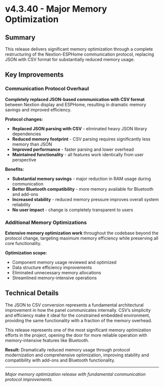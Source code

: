 # v4.3.40 - Major Memory Optimization

## Summary

This release delivers significant memory optimization through a complete restructuring of the Nextion-ESPHome communication protocol, replacing JSON with CSV format for substantially reduced memory usage.

## Key Improvements

### Communication Protocol Overhaul

**Completely replaced JSON-based communication with CSV format** between Nextion display and ESPHome,
resulting in dramatic memory savings and improved efficiency.

**Protocol changes:**

- **Replaced JSON parsing with CSV** - eliminated heavy JSON library dependencies
- **Reduced memory footprint** - CSV parsing requires significantly less memory than JSON
- **Improved performance** - faster parsing and lower overhead
- **Maintained functionality** - all features work identically from user perspective

**Benefits:**

- **Substantial memory savings** - major reduction in RAM usage during communication
- **Better Bluetooth compatibility** - more memory available for Bluetooth and add-ons
- **Increased stability** - reduced memory pressure improves overall system reliability
- **No user impact** - change is completely transparent to users

### Additional Memory Optimizations

**Extensive memory optimization work** throughout the codebase beyond the protocol change,
targeting maximum memory efficiency while preserving all core functionality.

**Optimization scope:**

- Component memory usage reviewed and optimized
- Data structure efficiency improvements
- Eliminated unnecessary memory allocations
- Streamlined memory-intensive operations

## Technical Details

The JSON to CSV conversion represents a fundamental architectural improvement in how the panel
communicates internally. CSV’s simplicity and efficiency make it ideal for the constrained
embedded environment, providing the same functionality with a fraction of the memory overhead.

This release represents one of the most significant memory optimization efforts in the project,
opening the door for more reliable operation with memory-intensive features like Bluetooth.

**Result:** Dramatically reduced memory usage through protocol modernization and comprehensive optimization,
improving stability and compatibility with add-ons and Bluetooth functionality.

-----

*Major memory optimization release with fundamental communication protocol improvements.*
